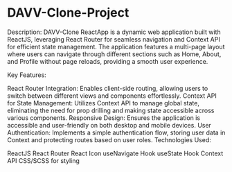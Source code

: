 # DAVV-Clone-Project
Description: DAVV-Clone ReactApp is a dynamic web application built with ReactJS, leveraging React Router for seamless navigation and Context API for efficient state management. The application features a multi-page layout where users can navigate through different sections such as Home, About, and Profile without page reloads, providing a smooth user experience.

Key Features:

React Router Integration: Enables client-side routing, allowing users to switch between different views and components effortlessly.
Context API for State Management: Utilizes Context API to manage global state, eliminating the need for prop drilling and making state accessible across various components.
Responsive Design: Ensures the application is accessible and user-friendly on both desktop and mobile devices.
User Authentication: Implements a simple authentication flow, storing user data in Context and protecting routes based on user roles.
Technologies Used:

ReactJS
React Router
React Icon
useNavigate Hook
useState Hook
Context API
CSS/SCSS for styling
